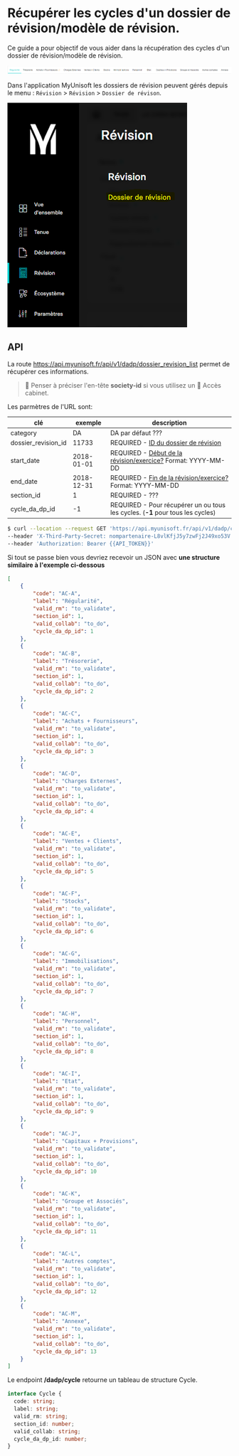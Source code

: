 # Récupérer les cycles d'un dossier de révision/modèle de révision.
Ce guide a pour objectif de vous aider dans la récupération des cycles d'un dossier de révision/modèle de révision.

![](./images/dossier_revision_cycle.PNG)

Dans l'application MyUnisoft les dossiers de révision peuvent gérés depuis le menu : `Révision` > `Révision` > `Dossier de révison`.

![](./images/dossier_revision_menu.PNG)

## API

La route https://api.myunisoft.fr/api/v1/dadp/dossier_revision_list permet de récupérer ces informations.

> 👀 Penser à préciser l'en-tête **society-id** si vous utilisez un 🔹 Accès cabinet.

Les parmètres de l'URL sont:

| clé | exemple | description |
| --- | --- | --- |
| category | DA | DA par défaut ??? |
| dossier_revision_id | 11733 | REQUIRED - [ID du dossier de révision](./dossier_revision.md)|
| start_date | 2018-01-01 | REQUIRED - [Début de la révision/exercice?](./dossier_revision.md) Format: YYYY-MM-DD |
| end_date | 2018-12-31 | REQUIRED - [Fin de la révision/exercice?](./dossier_revision.md) Format: YYYY-MM-DD |
| section_id | 1 | REQUIRED - ??? |
| cycle_da_dp_id | -1 | REQUIRED - Pour récupérer un ou tous les cycles. (**-1** pour tous les cycles)|

```bash
$ curl --location --request GET 'https://api.myunisoft.fr/api/v1/dadp/cycle?category=DA&dossier_revision_id=11733&start_date=2018-01-01&end_date=2018-12-31&section_id=1&cycle_da_dp_id=-1' \
--header 'X-Third-Party-Secret: nompartenaire-L8vlKfjJ5y7zwFj2J49xo53V' \
--header 'Authorization: Bearer {{API_TOKEN}}'
```

Si tout se passe bien vous devriez recevoir un JSON avec **une structure similaire à l'exemple ci-dessous**

```json
[
    {
        "code": "AC-A",
        "label": "Régularité",
        "valid_rm": "to_validate",
        "section_id": 1,
        "valid_collab": "to_do",
        "cycle_da_dp_id": 1
    },
    {
        "code": "AC-B",
        "label": "Trésorerie",
        "valid_rm": "to_validate",
        "section_id": 1,
        "valid_collab": "to_do",
        "cycle_da_dp_id": 2
    },
    {
        "code": "AC-C",
        "label": "Achats + Fournisseurs",
        "valid_rm": "to_validate",
        "section_id": 1,
        "valid_collab": "to_do",
        "cycle_da_dp_id": 3
    },
    {
        "code": "AC-D",
        "label": "Charges Externes",
        "valid_rm": "to_validate",
        "section_id": 1,
        "valid_collab": "to_do",
        "cycle_da_dp_id": 4
    },
    {
        "code": "AC-E",
        "label": "Ventes + Clients",
        "valid_rm": "to_validate",
        "section_id": 1,
        "valid_collab": "to_do",
        "cycle_da_dp_id": 5
    },
    {
        "code": "AC-F",
        "label": "Stocks",
        "valid_rm": "to_validate",
        "section_id": 1,
        "valid_collab": "to_do",
        "cycle_da_dp_id": 6
    },
    {
        "code": "AC-G",
        "label": "Immobilisations",
        "valid_rm": "to_validate",
        "section_id": 1,
        "valid_collab": "to_do",
        "cycle_da_dp_id": 7
    },
    {
        "code": "AC-H",
        "label": "Personnel",
        "valid_rm": "to_validate",
        "section_id": 1,
        "valid_collab": "to_do",
        "cycle_da_dp_id": 8
    },
    {
        "code": "AC-I",
        "label": "Etat",
        "valid_rm": "to_validate",
        "section_id": 1,
        "valid_collab": "to_do",
        "cycle_da_dp_id": 9
    },
    {
        "code": "AC-J",
        "label": "Capitaux + Provisions",
        "valid_rm": "to_validate",
        "section_id": 1,
        "valid_collab": "to_do",
        "cycle_da_dp_id": 10
    },
    {
        "code": "AC-K",
        "label": "Groupe et Associés",
        "valid_rm": "to_validate",
        "section_id": 1,
        "valid_collab": "to_do",
        "cycle_da_dp_id": 11
    },
    {
        "code": "AC-L",
        "label": "Autres comptes",
        "valid_rm": "to_validate",
        "section_id": 1,
        "valid_collab": "to_do",
        "cycle_da_dp_id": 12
    },
    {
        "code": "AC-M",
        "label": "Annexe",
        "valid_rm": "to_validate",
        "section_id": 1,
        "valid_collab": "to_do",
        "cycle_da_dp_id": 13
    }
]
```

Le endpoint **/dadp/cycle** retourne un tableau de structure Cycle.

```ts
interface Cycle {
  code: string;
  label: string;
  valid_rm: string;
  section_id: number;
  valid_collab: string;
  cycle_da_dp_id: number;
}
```
